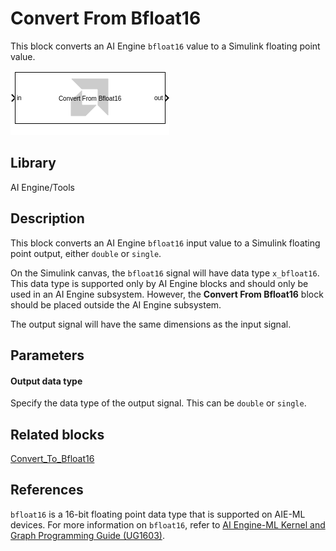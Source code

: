 # Convert From Bfloat16
This block converts an AI Engine `bfloat16` value to a Simulink floating point value.
  
![](./Images/block.png)  

## Library

AI Engine/Tools

## Description

This block converts an AI Engine `bfloat16` input value to a Simulink floating point output, either `double` or `single`.

On the Simulink canvas, the `bfloat16` signal will have data type `x_bfloat16`. This data type is supported only by AI Engine blocks and should only be used in an AI Engine subsystem. However, the **Convert From Bfloat16** block should be placed outside the AI Engine subsystem.

The output signal will have the same dimensions as the input signal.

## Parameters

#### Output data type

Specify the data type of the output signal. This can be `double` or `single`.

## Related blocks
[Convert_To_Bfloat16](../Convert_To_Bfloat16/README.md)

## References

`bfloat16` is a 16-bit floating point data type that is supported on AIE-ML devices. For more information on `bfloat16`, refer to [AI Engine-ML Kernel and Graph Programming Guide (UG1603)](https://docs.xilinx.com/r/en-US/ug1603-ai-engine-ml-kernel-graph/Floating-Point-Operations).


